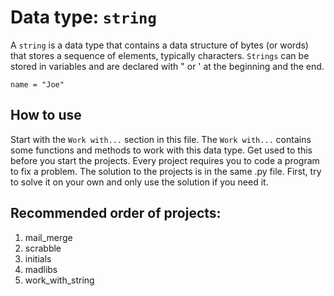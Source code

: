 # Data type: `string`
A `string` is a data type that contains a data structure of bytes (or words) that stores a sequence of elements, typically characters.
`Strings` can be stored in variables and are declared with " or ' at the beginning and the end.
```
name = "Joe"
```
## How to use
Start with the `Work with...` section in this file. The `Work with...` contains some functions and methods to work with this data type. Get used to this before you start the projects. Every project requires you to code a program to fix a problem. The solution to the projects is in the same .py file. First, try to solve it on your own and only use the solution if you need it.
## Recommended order of projects:
1. mail_merge
2. scrabble
3. initials
4. madlibs
5. work_with_string
